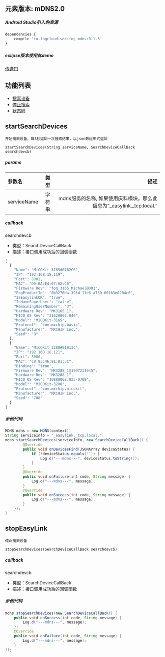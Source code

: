 ## 元素版本: mDNS2.0

##### Android Studio引入的资源

```js
dependencies {
    compile 'io.fogcloud.sdk:fog_mdns:0.1.3'
}
```

##### eclipse版本使用此demo

[传送门](https://github.com/MXCHIP/mDNSmin)

## **功能列表**

* [搜索设备](#startSearchDevices)
* [停止搜索](#stopSearchDevices)
* [状态码](https://github.com/MXCHIP/Fog2.0/blob/master/docs/Error-code.md)


<div id="startSearchDevices"></div>

## **startSearchDevices**
    开始搜索设备，每3秒返回一次搜索结果，以json数组形式返回

    startSearchDevices(String serviceName, SearchDeviceCallBack searchdevcb)

##### params
参数名 | 类型 | 描述
:-----------  | :-------------:| -----------:
serviceName     | 字符串       | mdns服务的名称, 如果使用庆科模块，那么此信息为“_easylink._tcp.local.”

##### callback
searchdevcb
- 类型：SearchDeviceCallBack
- 描述：接口调用成功后的回调函数
```js
[
  {
    "Name": "MiCOKit 3165#0762C6",
    "IP": "192.168.18.119",
    "Port": 8002,
    "MAC": "D0:BA:E4:07:62:C6",
    "Firmware Rev": "fog_3165_Michael@001",
    "FogProductId": "0b3270da-393d-11e6-a739-00163e0204c0",
    "IsEasylinkOK": "true",
    "IsHaveSuperUser": "false",
    "RemainingUserNumber": "3",
    "Hardware Rev": "MK3165_1",
    "MICO OS Rev": "31620002.046",
    "Model": "MiCOKit-3165",
    "Protocol": "com.mxchip.basic",
    "Manufacturer": "MXCHIP Inc.",
    "Seed": "8"
  },
  {
    "Name": "MiCOKit 3288#91813C",
    "IP": "192.168.18.121",
    "Port": 8080,
    "MAC": "C8:93:46:91:81:3C",
    "Binding": "true",
    "Firmware Rev": "MK3288_1@1507211945",
    "Hardware Rev": "MK3288_1",
    "MICO OS Rev": "10880002.035-0709",
    "Model": "MiCOKit-3288",
    "Protocol": "com.mxchip.micokit",
    "Manufacturer": "MXCHIP Inc.",
    "Seed": "708"
  }
]
```

##### 示例代码
```java
MDNS mdns = new MDNS(context);
String serviceInfo = "_easylink._tcp.local.";
mdns.startSearchDevices(serviceInfo, new SearchDeviceCallBack() {
        @Override
        public void onDevicesFind(JSONArray deviceStatus) {
            if (!deviceStatus.equals("")) {
                Log.d("---mdns---", deviceStatus.toString());
            }
        }
        @Override
        public void onFailure(int code, String message) {
            Log.d("---mdns---", message);
        }
        @Override
        public void onSuccess(int code, String message) {
            Log.d("---mdns---", message);
        }
    });
}
```

<div id="stopEasyLink"></div>

## **stopEasyLink**
    停止搜索设备

    stopSearchDevices(SearchDeviceCallBack searchdevcb)

##### callback
searchdevcb
- 类型：SearchDeviceCallBack
- 描述：接口调用成功后的回调函数

##### 示例代码
```java
mdns.stopSearchDevices(new SearchDeviceCallBack() {
    public void onSuccess(int code, String message) {
        Log.d("---mdns---", message);
    };
    @Override
    public void onFailure(int code, String message) {
        Log.d("---mdns---", message);
    }
});
```